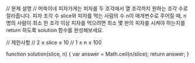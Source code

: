 // 문제 설명
// 머쓱이네 피자가게는 피자를 두 조각에서 열 조각까지 원하는 조각 수로 잘라줍니다. 피자 조각 수 slice와 피자를 먹는 사람의 수 n이 매개변수로 주어질 때, n명의 사람이 최소 한 조각 이상 피자를 먹으려면 최소 몇 판의 피자를 시켜야 하는지를 return 하도록 solution 함수를 완성해보세요.

// 제한사항
// 2 ≤ slice ≤ 10
// 1 ≤ n ≤ 100

function solution(slice, n) {
    var answer = Math.ceil(n/slice);
    return answer;
}